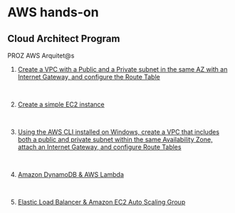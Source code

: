 # AWS hands-on
## Cloud Architect Program<br>
PROZ AWS Arquitet@s
<br>


001. [Create a VPC with a Public and a Private subnet in the same AZ with an Internet Gateway, and configure the Route Table](https://github.com/RosanaFSS/AWS-Projects/blob/PROZ-Arquitet%40s/001.%20Amazon%20VPC%20through%20AWS%20Management%20Console.md)

<br>

002. [Create a simple EC2 instance](https://github.com/RosanaFSS/AWS-Projects/blob/PROZ-Arquitet%40s/002.%20Amazon%20EC2.md)

<br>

003. [Using the AWS CLI installed on Windows, create a VPC that includes both a public and private subnet within the same Availability Zone, attach an Internet Gateway, and configure Route Tables](https://github.com/RosanaFSS/AWS-Projects/blob/PROZ-Arquitet%40s/003.%20Amazon%20VPC%20through%20AWS%20CLI.md)

<br>

004. [Amazon DynamoDB & AWS Lambda](https://github.com/RosanaFSS/AWS-Projects/blob/PROZ-Arquitet%40s/004.%20Amazon%20DynamoDB%20and%20AWS%20Lambda.md)

<br>

005. [Elastic Load Balancer & Amazon EC2 Auto Scaling Group](https://github.com/RosanaFSS/AWS-Projects/blob/PROZ-Arquitet%40s/005.%20%20Elastic%20Load%20Balancer%20%26%20Amazon%20EC2%20Auto%20Scaling%20Group.md)
